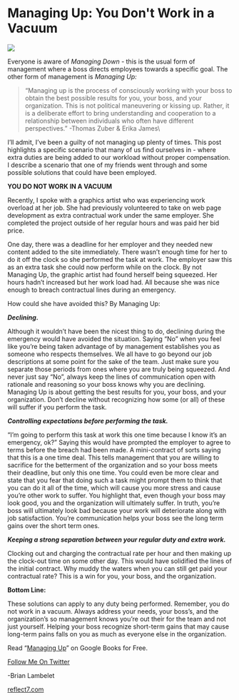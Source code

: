 <!--
id: 774339835
link: http://loudjet.com/a/managing-up-you-dont-work-in-a-vacuum
slug: managing-up-you-dont-work-in-a-vacuum
date: Mon Jul 05 2010 17:42:13 GMT-0500 (CDT)
publish: 2010-07-05
tags: 
-->


Managing Up: You Don't Work in a Vacuum
=======================================

![](http://media.tumblr.com/tumblr_l53w1159JP1qzbc4f.jpg)

Everyone is aware of *Managing Down* - this is the usual form of
management where a boss directs employees towards a specific goal. The
other form of management is *Managing Up:*

> “Managing up is the process of consciously working with your boss to
> obtain the best possible results for you, your boss, and your
> organization. This is not political maneuvering or kissing up. Rather,
> it is a deliberate effort to bring understanding and cooperation to a
> relationship between individuals who often have different
> perspectives.” -Thomas Zuber & Erika James\

I’ll admit, I’ve been a guilty of not managing up plenty of times. This
post highlights a specific scenario that many of us find ourselves in -
where extra duties are being added to our workload without proper
compensation. I describe a scenario that one of my friends went through
and some possible solutions that could have been employed.

**YOU DO NOT WORK IN A VACUUM**

Recently, I spoke with a graphics artist who was experiencing work
overload at her job. She had previously volunteered to take on web page
development as extra contractual work under the same employer. She
completed the project outside of her regular hours and was paid her bid
price.

One day, there was a deadline for her employer and they needed new
content added to the site immediately. There wasn’t enough time for her
to do it off the clock so she performed the task at work. The employer
saw this as an extra task she could now perform while on the clock. By
not Managing Up, the graphic artist had found herself being squeezed.
Her hours hadn’t increased but her work load had. All because she was
nice enough to breach contractual lines during an emergency.

How could she have avoided this? By Managing Up:

***Declining*.**

Although it wouldn’t have been the nicest thing to do, declining during
the emergency would have avoided the situation. Saying “No” when you
feel like you’re being taken advantage of by management establishes you
as someone who respects themselves. We all have to go beyond our job
descriptions at some point for the sake of the team. Just make sure you
separate those periods from ones where you are truly being squeezed. And
never just say “No”, always keep the lines of communication open with
rationale and reasoning so your boss knows why you are declining.
Managing Up is about getting the best results for you, your boss, and
your organization. Don’t decline without recognizing how some (or all)
of these will suffer if you perform the task.

***Controlling expectations before performing the task.***

“I’m going to perform this task at work this one time because I know
it’s an emergency, ok?” Saying this would have prompted the employer to
agree to terms before the breach had been made. A mini-contract of sorts
saying that this is a one time deal. This tells management that you are
willing to sacrifice for the betterment of the organization and so your
boss meets their deadline, but only this one time. You could even be
more clear and state that you fear that doing such a task might prompt
them to think that you can do it all of the time, which will cause you
more stress and cause you’re other work to suffer. You highlight that,
even though your boss may look good, you and the organization will
ultimately suffer. In truth, you’re boss will ultimately look bad
because your work will deteriorate along with job satisfaction. You’re
communication helps your boss see the long term gains over the short
term ones.

***Keeping a strong separation between your regular duty and extra
work.***

Clocking out and charging the contractual rate per hour and then making
up the clock-out time on some other day. This would have solidified the
lines of the initial contract. Why muddy the waters when you can still
get paid your contractual rate? This is a win for you, your boss, and
the organization.

**Bottom Line:**

These solutions can apply to any duty being performed. Remember, you do
not work in a vacuum. Always address your needs, your boss’s, and the
organization’s so management knows you’re out their for the team and not
just yourself. Helping your boss recognize short-term gains that may
cause long-term pains falls on you as much as everyone else in the
organization.

Read “[Managing
Up](http://books.google.com/books?id=xHgUVrYsPvMC&dq=managing+up&printsec=frontcover&source=bn&hl=en&ei=5lIyTKj_N8GGnQeQ3-n6Aw&sa=X&oi=book_result&ct=result&resnum=4&ved=0CCIQ6AEwAw#v=onepage&q&f=false "Managing Up: The Book")”
on Google Books for Free.

[Follow Me On
Twitter](http://twitter.com/brianlambelet "Follow Brian Lambelet on Twitter")

-Brian Lambelet

[reflect7.com](http://reflect7.com "reflect7.com")

